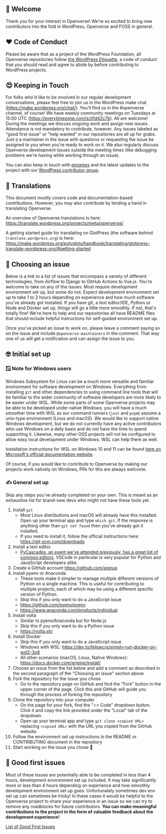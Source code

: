## 🙏 Welcome

Thank you for your interest in Openverse! We're so excited to bring new contributors into the fold in WordPress, Openverse and FOSS in general.

## ❤️ Code of Conduct

Please be aware that as a project of the WordPress Foundation, all Openverse repositories follow [the WordPress Etiquette](https://wordpress.org/about/etiquette/), a code of conduct that you should read and agree to abide by before contributing to WordPress projects.

## 😍 Keeping in Touch

For folks who'd like to be involved in our regular development conversations, please feel free to join us in the WordPress make chat (https://make.wordpress.org/chat/). You'll find us in the #openverse channel, of course! We have weekly community meetings on Tuesdays at 15:00 UTC (https://everytimezone.com/s/d1d42c7b). All are welcome! During the meetings we discuss ongoing work and assign new issues. Attendance is not mandatory to contribute, however. Any issues labeled as "good first issue" or "help wanted" in our repositories are all up for grabs. Just `@` a maintainer in the issue with questions or requesting the issue be assigned to you when you're ready to work on it. We also regularly discuss Openverse development issues outside the meeting times (like debugging problems we're having while working through an issue).

You can also keep in touch with [progress](https://github.com/orgs/WordPress/projects/3) and the latest updates to the project with our [WordPress contributor group](https://make.wordpress.org/openverse/).

## 📖 Translations

This document mostly covers code and documentation-based contributions. However, you may also contribute by lending a hand in translating Openverse.

An overview of Openverse translations is here: https://translate.wordpress.org/projects/meta/openverse/

A getting started guide for translating on GlotPress (the software behind `translate.wordpress.org`) is here: https://make.wordpress.org/polyglots/handbook/translating/glotpress-translate-wordpress-org/#getting-started

## 🤔 Choosing an issue

Below is a link to a list of issues that encompass a variety of different technologies, from Airflow to Django to GitHub Actions to Vue.js. You're welcome to take on any of the issues. Most require development environment set up, but some do not. Expect development environment set up to take 1 to 2 hours depending on experience and how much software you've already got installed. If you have git, a text editor/IDE, Python or Node and Docker set up, things will go a little more smoothly. If not, that's totally fine! We're here to help and our repositories all have README files that should include helpful instructions for self-guided environment set up.

Once you've picked an issue to work on, please leave a comment saying so on the issue and include `@openverse-maintainers` in the comment. That way one of us will get a notification and can assign the issue to you.

## 🤓 Initial set up

### 🪟 Note for Windows users

Windows Subsystem for Linux can be a much more versatile and familiar environment for software development on Windows. Everything from installing `git` and other dependencies to using command line tools that will be familiar to the wider community of software developers are more likely to be easier under WSL. While some parts of some Openverse projects may be able to be developed under native Windows, you will have a much smoother time with WSL as our command runners (`just` and `pnpm`) assume a unix-type environment (Linux and macOS). We would like to support native Windows development, but we do not currently have any active contributors who use Windows on a daily basis and do not have the time to spend supporting it. Likewise, many other OSS projects will not be configured to allow easy local development under Windows. WSL can help there as well.

Installation instructions for WSL on Windows 10 and 11 can be found [here on Microsoft's official documentation website](https://docs.microsoft.com/en-us/windows/wsl/install).

Of course, if you would like to contribute to Openverse by making our projects work natively on Windows, PRs for this are always welcome.

### ✍️ General set up

Skip any steps you've already completed on your own. This is meant as an exhaustive list for brand-new devs who might not have these tools yet.

1. Install `git`
    * Most Linux distributions and macOS will already have this installed. Open up your terminal app and type `which git`. If the response is anything other than `git not found` then you've already got it installed.
    * If you need to install it, follow the official instructions here: https://git-scm.com/downloads
2. Install a text editor.
    * [PyCascades, an event we've attended previously, has a great list of common editors](https://mentored-sprint-for-diverse-beginners.readthedocs.io/01_contributor_resources.html#text-editors). VSCode in particular is very popular for Python and JavaScript developers alike.
3. Create a GitHub account <https://github.com/signup>
4. Install pyenv or Anaconda
    * These tools make it simpler to manage multiple different versions of Python on a single machine. This is useful for contributing to multiple projects, each of which may be using a different specific version of Python.
    * Skip this if you only want to do a JavaScript issue
    * https://github.com/pyenv/pyenv
    * https://www.anaconda.com/products/individual
5. Install volta
    * Similar to pyenv/Anaconda but for Node.js
    * Skip this if you only want to do a Python issue
    * https://volta.sh/
6. Install Docker
    * Skip this if you only want to do a JavaScript issue
    * Windows with WSL: https://dev.to/felipecrs/simply-run-docker-on-wsl2-3o8
    * All other scenarios (macOS, Linux, Native Windows): https://docs.docker.com/engine/install/
6. Choose an issue from the list below and add a comment as described in the second paragraph of the "Choosing an issue" section above
7. Fork the repository for the issue you chose
    * Go to the repository page on GitHub and find the "Fork" button in the upper corner of the page. Click this and GitHub will guide you through the process of forking the repository
8. Clone the repository into your computer
    * On the page for your fork, find the "<> Code" dropdown button. Click it and copy the link provided under the "Local" tab of the dropdown.
    * Open up your terminal app and type `git clone <copied URL>` replacing `<copied URL>` with the URL you copied from the GitHub website.
9. Follow the environment set up instructions in the README or CONTRIBUTING document in the repository
10. Start working on the issue you chose 🎉 

 ## 🏃 Good first issues
 
Most of these issues are potentially able to be completed in less than 4 hours, development environment set up included. It may take significantly more or less than 4 hours depending on experience and how smoothly development environment set up goes. Unfortunately sometimes dev env set up can sometimes be tricky! In these cases it would be helpful to the Openverse project to share your experience in an issue so we can try to remove any roadblocks for future contributors. **You can make meaningful contributions to the project in the form of valuable feedback about the development experience!**

[List of Good First Issues](https://github.com/search?q=label%3A%22good+first+issue%22+state%3Aopen+is%3Aissue+repo%3Awordpress%2Fopenverse+repo%3Awordpress%2Fopenverse-frontend+repo%3Awordpress%2Fopenverse-api+repo%3Awordpress%2Fopenverse-catalog+label%3A%22good+first+issue%22+state%3Aopen+repo%3Awordpress%2Fopenverse&type=Issues)